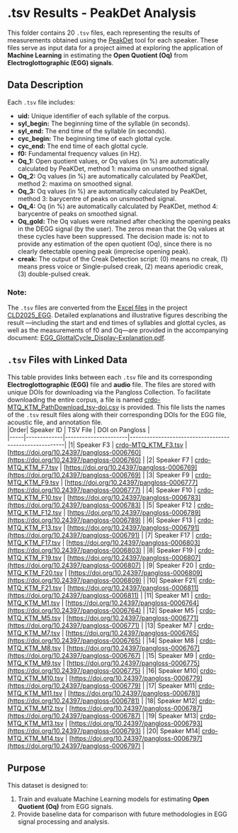 # .tsv Results - PeakDet Analysis

This folder contains 20 `.tsv` files, each representing the results of measurements obtained using the [PeakDet](https://github.com/alexis-michaud/egg) tool for each speaker. These files serve as input data for a project aimed at exploring the application of **Machine Learning** in estimating the **Open Quotient (Oq)** from **Electroglottographic (EGG) signals**.

## Data Description

Each `.tsv` file includes:
- **uid:** Unique identifier of each syllable of the corpus.
- **syl_begin:** The beginning time of the syllable (in seconds).
- **syl_end:** The end time of the syllable (in seconds).
- **cyc_begin:** The beginning time of each glottal cycle.
- **cyc_end:** The end time of each glottal cycle.  
- **f0:** Fundamental frequency values (in Hz).
- **Oq_1:** Open quotient values, or Oq values (in %) are automatically calculated by PeaKDet, method 1: maxima on unsmoothed signal.
- **Oq_2:** Oq values (in %) are automatically calculated by PeaKDet, method 2: maxima on smoothed signal.
- **Oq_3:** Oq values (in %) are automatically calculated by PeaKDet, method 3: barycentre of peaks on unsmoothed signal.
- **Oq_4:** Oq (in %) are automatically calculated by PeaKDet, method 4: barycentre of peaks on smoothed signal.
- **Oq_gold:** The Oq values were retained after checking the opening peaks in the DEGG signal (by the user). The zeros mean that the Oq values at these cycles have been suppressed. The decision made is: not to provide any estimation of the open quotient (Oq), since there is no clearly detectable opening peak (imprecise opening peak).
- **creak:** The output of the Creak Detection script: (0) means no creak, (1) means press voice or Single-pulsed creak, (2) means aperiodic creak, (3) double-pulsed creak.

### Note:
The `.tsv` files are converted from the [Excel files](https://github.com/MinhChauNGUYEN/EGG-ML/tree/main/CLD2025_EGG/InputData_excel) in the project [CLD2025_EGG](https://github.com/MinhChauNGUYEN/EGG-ML/tree/main/CLD2025_EGG). Detailed explanations and illustrative figures describing the result —including the start and end times of syllables and glottal cycles, as well as the measurements of f0 and Oq—are provided in the accompanying document: [EGG_GlottalCycle_Display-Explanation.pdf](https://github.com/MinhChauNGUYEN/EGG-ML/blob/main/CLD2025_EGG/InputData_excel/GlottalCycle_Display-Explanation.pdf).

## `.tsv` Files with Linked Data

This table provides links between each `.tsv` file and its corresponding **Electroglottographic (EGG)** file and **audio** file. The files are stored with unique DOIs for downloading via the Pangloss Collection. To facilitate downloading the entire corpus, a file is named [crdo-MTQ_KTM_PathDownload_tsv-doi.csv](https://github.com/MinhChauNGUYEN/EGG-ML/tree/main/InputData_tsv/crdo-MTQ_KTM_PathDownload_tsv-doi.csv) is provided. This file lists the names of the `.tsv` result files along with their corresponding DOIs for the EGG file, acoustic file, and annotation file.   
|Order| Speaker ID  | TSV File             | DOI on Pangloss                                       |                              
|-----|-------------|----------------------|-------------------------------------------------------|
|1| Speaker F3  | [crdo-MTQ_KTM_F3.tsv](./crdo-MTQ_KTM_F3.tsv) | [https://doi.org/10.24397/pangloss-0006760](https://doi.org/10.24397/pangloss-0006760) | 
|2| Speaker F7  | [crdo-MTQ_KTM_F7.tsv](./crdo-MTQ_KTM_F7.tsv) | [https://doi.org/10.24397/pangloss-0006769](https://doi.org/10.24397/pangloss-0006769) | 
|3| Speaker F9  | [crdo-MTQ_KTM_F9.tsv](./crdo-MTQ_KTM_F9.tsv) | [https://doi.org/10.24397/pangloss-0006777](https://doi.org/10.24397/pangloss-0006777) | 
|4| Speaker F10 | [crdo-MTQ_KTM_F10.tsv](./crdo-MTQ_KTM_F10.tsv) | [https://doi.org/10.24397/pangloss-0006783](https://doi.org/10.24397/pangloss-0006783) | 
|5| Speaker F12 | [crdo-MTQ_KTM_F12.tsv](./crdo-MTQ_KTM_F12.tsv) | [https://doi.org/10.24397/pangloss-0006789](https://doi.org/10.24397/pangloss-0006789) | 
|6| Speaker F13 | [crdo-MTQ_KTM_F13.tsv](./crdo-MTQ_KTM_F13.tsv) | [https://doi.org/10.24397/pangloss-0006791](https://doi.org/10.24397/pangloss-0006791) |
|7| Speaker F17 | [crdo-MTQ_KTM_F17.tsv](./crdo-MTQ_KTM_F17.tsv) | [https://doi.org/10.24397/pangloss-0006803](https://doi.org/10.24397/pangloss-0006803) | 
|8| Speaker F19 | [crdo-MTQ_KTM_F19.tsv](./crdo-MTQ_KTM_F19.tsv) | [https://doi.org/10.24397/pangloss-0006807](https://doi.org/10.24397/pangloss-0006807) | 
|9| Speaker F20 | [crdo-MTQ_KTM_F20.tsv](./crdo-MTQ_KTM_F20.tsv) | [https://doi.org/10.24397/pangloss-0006809](https://doi.org/10.24397/pangloss-0006809) | 
|10| Speaker F21| [crdo-MTQ_KTM_F21.tsv](./crdo-MTQ_KTM_F21.tsv) | [https://doi.org/10.24397/pangloss-0006811](https://doi.org/10.24397/pangloss-0006811) | 
|11| Speaker M1 | [crdo-MTQ_KTM_M1.tsv](./crdo-MTQ_KTM_M1.tsv) | [https://doi.org/10.24397/pangloss-0006764](https://doi.org/10.24397/pangloss-0006764) | 
|12| Speaker M5 | [crdo-MTQ_KTM_M5.tsv](./crdo-MTQ_KTM_M5.tsv) | [https://doi.org/10.24397/pangloss-0006771](https://doi.org/10.24397/pangloss-0006771) |
|13| Speaker M7 | [crdo-MTQ_KTM_M7.tsv](./crdo-MTQ_KTM_M7.tsv) | [https://doi.org/10.24397/pangloss-0006765](https://doi.org/10.24397/pangloss-0006765) | 
|14| Speaker M8 | [crdo-MTQ_KTM_M8.tsv](./crdo-MTQ_KTM_M8.tsv) | [https://doi.org/10.24397/pangloss-0006767](https://doi.org/10.24397/pangloss-0006767) | 
|15| Speaker M9 | [crdo-MTQ_KTM_M9.tsv](./crdo-MTQ_KTM_M9.tsv) | [https://doi.org/10.24397/pangloss-0006775](https://doi.org/10.24397/pangloss-0006775) | 
|16| Speaker M10| [crdo-MTQ_KTM_M10.tsv](./crdo-MTQ_KTM_M10.tsv) | [https://doi.org/10.24397/pangloss-0006779](https://doi.org/10.24397/pangloss-0006779) | 
|17| Speaker M11| [crdo-MTQ_KTM_M11.tsv](./crdo-MTQ_KTM_M11.tsv) | [https://doi.org/10.24397/pangloss-0006781](https://doi.org/10.24397/pangloss-0006781) | 
|18| Speaker M12| [crdo-MTQ_KTM_M12.tsv](./crdo-MTQ_KTM_M12.tsv) | [https://doi.org/10.24397/pangloss-0006787](https://doi.org/10.24397/pangloss-0006787) |
|19| Speaker M13| [crdo-MTQ_KTM_M13.tsv](./crdo-MTQ_KTM_M13.tsv) | [https://doi.org/10.24397/pangloss-0006793](https://doi.org/10.24397/pangloss-0006793) | 
|20| Speaker M14| [crdo-MTQ_KTM_M14.tsv](./crdo-MTQ_KTM_M14.tsv) | [https://doi.org/10.24397/pangloss-0006797](https://doi.org/10.24397/pangloss-0006797) |


## Purpose

This dataset is designed to:
1. Train and evaluate Machine Learning models for estimating **Open Quotient (Oq)** from EGG signals.
2. Provide baseline data for comparison with future methodologies in EGG signal processing and analysis.
